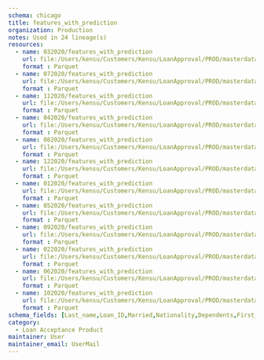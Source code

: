 ```yaml
---
schema: chicago
title: features_with_prediction
organization: Production
notes: Used in 24 lineage(s)
resources:
  - name: 032020/features_with_prediction 
    url: file:/Users/kensu/Customers/Kensu/LoanApproval/PROD/masterdata/prod/032020/features_with_prediction 
    format : Parquet
  - name: 072020/features_with_prediction 
    url: file:/Users/kensu/Customers/Kensu/LoanApproval/PROD/masterdata/prod/072020/features_with_prediction 
    format : Parquet
  - name: 112020/features_with_prediction 
    url: file:/Users/kensu/Customers/Kensu/LoanApproval/PROD/masterdata/prod/112020/features_with_prediction 
    format : Parquet
  - name: 042020/features_with_prediction 
    url: file:/Users/kensu/Customers/Kensu/LoanApproval/PROD/masterdata/prod/042020/features_with_prediction 
    format : Parquet
  - name: 082020/features_with_prediction 
    url: file:/Users/kensu/Customers/Kensu/LoanApproval/PROD/masterdata/prod/082020/features_with_prediction 
    format : Parquet
  - name: 122020/features_with_prediction 
    url: file:/Users/kensu/Customers/Kensu/LoanApproval/PROD/masterdata/prod/122020/features_with_prediction 
    format : Parquet
  - name: 012020/features_with_prediction 
    url: file:/Users/kensu/Customers/Kensu/LoanApproval/PROD/masterdata/prod/012020/features_with_prediction 
    format : Parquet
  - name: 052020/features_with_prediction 
    url: file:/Users/kensu/Customers/Kensu/LoanApproval/PROD/masterdata/prod/052020/features_with_prediction 
    format : Parquet
  - name: 092020/features_with_prediction 
    url: file:/Users/kensu/Customers/Kensu/LoanApproval/PROD/masterdata/prod/092020/features_with_prediction 
    format : Parquet
  - name: 022020/features_with_prediction 
    url: file:/Users/kensu/Customers/Kensu/LoanApproval/PROD/masterdata/prod/022020/features_with_prediction 
    format : Parquet
  - name: 062020/features_with_prediction 
    url: file:/Users/kensu/Customers/Kensu/LoanApproval/PROD/masterdata/prod/062020/features_with_prediction 
    format : Parquet
  - name: 102020/features_with_prediction 
    url: file:/Users/kensu/Customers/Kensu/LoanApproval/PROD/masterdata/prod/102020/features_with_prediction 
    format : Parquet
schema_fields: [Last_name,Loan_ID,Married,Nationality,Dependents,First_name,Property_Area,Education,Gender,Self_Employed,ApplicantIncome,CoapplicantIncome,LoanAmount,Loan_Amount_Term,Credit_History,Married_Yes,Education_Not Graduate,Self_Employed_Yes,Dependents_3+,Property_Area_Semiurban,Dependents_1,Property_Area_Urban,Dependents_2,predict,Loan_Status,Education_Not_Graduate,p0,p1]
category:
  - Loan Acceptance Product
maintainer: User
maintainer_email: UserMail
---
```

